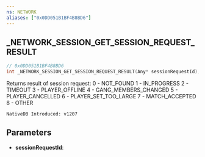 ```yaml
---
ns: NETWORK
aliases: ["0x0DD051B1BF4B8BD6"]
---
```

## _NETWORK_SESSION_GET_SESSION_REQUEST_RESULT

```c
// 0x0DD051B1BF4B8BD6
int _NETWORK_SESSION_GET_SESSION_REQUEST_RESULT(Any* sessionRequestId);
```

Returns result of session request:
0 - NOT_FOUND
1 - IN_PROGRESS
2 - TIMEOUT
3 - PLAYER_OFFLINE
4 - GANG_MEMBERS_CHANGED
5 - PLAYER_CANCELLED
6 - PLAYER_SET_TOO_LARGE
7 - MATCH_ACCEPTED
8 - OTHER

```
NativeDB Introduced: v1207
```

## Parameters
* **sessionRequestId**:
